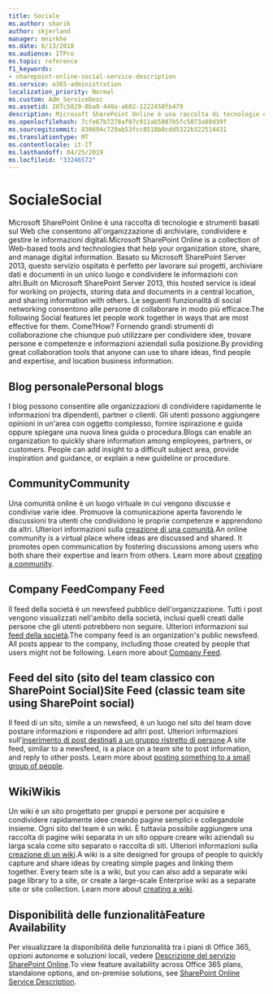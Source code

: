```yaml
---
title: Sociale
ms.author: sharik
author: skjerland
manager: mnirkhe
ms.date: 6/13/2018
ms.audience: ITPro
ms.topic: reference
f1_keywords:
- sharepoint-online-social-service-description
ms.service: o365-administration
localization_priority: Normal
ms.custom: Adm_ServiceDesc
ms.assetid: 207c5829-0ba9-440a-a602-1222458fb479
description: Microsoft SharePoint Online è una raccolta di tecnologie e strumenti basati sul Web che consentono all'organizzazione di archiviare, condividere e gestire le informazioni digitali. Basato su Microsoft SharePoint Server 2013, questo servizio ospitato è perfetto per lavorare sui progetti, archiviare dati e documenti in un unico luogo e condividere le informazioni con altri. Le seguenti funzionalità di social networking consentono alle persone di collaborare in modo più efficace. Come? Fornendo grandi strumenti di collaborazione che chiunque può utilizzare per condividere idee, trovare persone e competenze e informazioni aziendali sulla posizione.
ms.openlocfilehash: 7cfe67b7278af07c911ab5807b5fc5073a88d39f
ms.sourcegitcommit: 830694c729ab53fcc8518b0cdd5322b322514431
ms.translationtype: MT
ms.contentlocale: it-IT
ms.lasthandoff: 04/25/2019
ms.locfileid: "33246572"
---
```

# <a name="social"></a><span data-ttu-id="851c0-107">Sociale</span><span class="sxs-lookup"><span data-stu-id="851c0-107">Social</span></span>

<span data-ttu-id="851c0-108">Microsoft SharePoint Online è una raccolta di tecnologie e strumenti basati sul Web che consentono all'organizzazione di archiviare, condividere e gestire le informazioni digitali.</span><span class="sxs-lookup"><span data-stu-id="851c0-108">Microsoft SharePoint Online is a collection of Web-based tools and technologies that help your organization store, share, and manage digital information.</span></span> <span data-ttu-id="851c0-109">Basato su Microsoft SharePoint Server 2013, questo servizio ospitato è perfetto per lavorare sui progetti, archiviare dati e documenti in un unico luogo e condividere le informazioni con altri.</span><span class="sxs-lookup"><span data-stu-id="851c0-109">Built on Microsoft SharePoint Server 2013, this hosted service is ideal for working on projects, storing data and documents in a central location, and sharing information with others.</span></span> <span data-ttu-id="851c0-110">Le seguenti funzionalità di social networking consentono alle persone di collaborare in modo più efficace.</span><span class="sxs-lookup"><span data-stu-id="851c0-110">The following Social features let people work together in ways that are most effective for them.</span></span> <span data-ttu-id="851c0-111">Come?</span><span class="sxs-lookup"><span data-stu-id="851c0-111">How?</span></span> <span data-ttu-id="851c0-112">Fornendo grandi strumenti di collaborazione che chiunque può utilizzare per condividere idee, trovare persone e competenze e informazioni aziendali sulla posizione.</span><span class="sxs-lookup"><span data-stu-id="851c0-112">By providing great collaboration tools that anyone can use to share ideas, find people and expertise, and location business information.</span></span> 
  
## <a name="personal-blogs"></a><span data-ttu-id="851c0-113">Blog personale</span><span class="sxs-lookup"><span data-stu-id="851c0-113">Personal blogs</span></span>
<span data-ttu-id="851c0-114"><a name="bkmk_Blogs"> </a></span><span class="sxs-lookup"><span data-stu-id="851c0-114"></span></span>

<span data-ttu-id="851c0-p103">I blog possono consentire alle organizzazioni di condividere rapidamente le informazioni tra dipendenti, partner o clienti. Gli utenti possono aggiungere opinioni in un'area con oggetto complesso, fornire ispirazione e guida oppure spiegare una nuova linea guida o procedura.</span><span class="sxs-lookup"><span data-stu-id="851c0-p103">Blogs can enable an organization to quickly share information among employees, partners, or customers. People can add insight to a difficult subject area, provide inspiration and guidance, or explain a new guideline or procedure.</span></span>
  
## <a name="community"></a><span data-ttu-id="851c0-117">Community</span><span class="sxs-lookup"><span data-stu-id="851c0-117">Community</span></span>
<span data-ttu-id="851c0-118"><a name="bkmk_Community"> </a></span><span class="sxs-lookup"><span data-stu-id="851c0-118"></span></span>

<span data-ttu-id="851c0-p104">Una comunità online è un luogo virtuale in cui vengono discusse e condivise varie idee. Promuove la comunicazione aperta favorendo le discussioni tra utenti che condividono le proprie competenze e apprendono da altri. Ulteriori informazioni sulla [creazione di una comunità](https://go.microsoft.com/fwlink/p/?LinkId=271061).</span><span class="sxs-lookup"><span data-stu-id="851c0-p104">An online community is a virtual place where ideas are discussed and shared. It promotes open communication by fostering discussions among users who both share their expertise and learn from others. Learn more about [creating a community](https://go.microsoft.com/fwlink/p/?LinkId=271061).</span></span>
  
## <a name="company-feed"></a><span data-ttu-id="851c0-122">Company Feed</span><span class="sxs-lookup"><span data-stu-id="851c0-122">Company Feed</span></span>
<span data-ttu-id="851c0-123"><a name="bkmk_CompanyFeed"> </a></span><span class="sxs-lookup"><span data-stu-id="851c0-123"></span></span>

<span data-ttu-id="851c0-p105">Il feed della società è un newsfeed pubblico dell'organizzazione. Tutti i post vengono visualizzati nell'ambito della società, inclusi quelli creati dalle persone che gli utenti potrebbero non seguire. Ulteriori informazioni sui [feed della società](https://go.microsoft.com/fwlink/p/?LinkId=271062).</span><span class="sxs-lookup"><span data-stu-id="851c0-p105">The company feed is an organization's public newsfeed. All posts appear to the company, including those created by people that users might not be following. Learn more about [Company Feed](https://go.microsoft.com/fwlink/p/?LinkId=271062).</span></span>
  
## <a name="site-feed-classic-team-site-using-sharepoint-social"></a><span data-ttu-id="851c0-127">Feed del sito (sito del team classico con SharePoint Social)</span><span class="sxs-lookup"><span data-stu-id="851c0-127">Site Feed (classic team site using SharePoint social)</span></span>
<span data-ttu-id="851c0-128"><a name="bkmk_SiteFeed"> </a></span><span class="sxs-lookup"><span data-stu-id="851c0-128"></span></span>

<span data-ttu-id="851c0-p106">Il feed di un sito, simile a un newsfeed, è un luogo nel sito del team dove postare informazioni e rispondere ad altri post. Ulteriori informazioni sull'[inserimento di post destinati a un gruppo ristretto di persone](https://go.microsoft.com/fwlink/p/?LinkId=271071).</span><span class="sxs-lookup"><span data-stu-id="851c0-p106">A site feed, similar to a newsfeed, is a place on a team site to post information, and reply to other posts. Learn more about [posting something to a small group of people](https://go.microsoft.com/fwlink/p/?LinkId=271071).</span></span>
  
## <a name="wikis"></a><span data-ttu-id="851c0-131">Wiki</span><span class="sxs-lookup"><span data-stu-id="851c0-131">Wikis</span></span>
<span data-ttu-id="851c0-132"><a name="bkmk_Wikis"> </a></span><span class="sxs-lookup"><span data-stu-id="851c0-132"></span></span>

<span data-ttu-id="851c0-p107">Un wiki è un sito progettato per gruppi e persone per acquisire e condividere rapidamente idee creando pagine semplici e collegandole insieme. Ogni sito del team è un wiki. È tuttavia possibile aggiungere una raccolta di pagine wiki separata in un sito oppure creare wiki aziendali su larga scala come sito separato o raccolta di siti. Ulteriori informazioni sulla [creazione di un wiki](https://go.microsoft.com/fwlink/p/?LinkId=271358).</span><span class="sxs-lookup"><span data-stu-id="851c0-p107">A wiki is a site designed for groups of people to quickly capture and share ideas by creating simple pages and linking them together. Every team site is a wiki, but you can also add a separate wiki page library to a site, or create a large-scale Enterprise wiki as a separate site or site collection. Learn more about [creating a wiki](https://go.microsoft.com/fwlink/p/?LinkId=271358).</span></span>
  
## <a name="feature-availability"></a><span data-ttu-id="851c0-136">Disponibilità delle funzionalità</span><span class="sxs-lookup"><span data-stu-id="851c0-136">Feature Availability</span></span>
<span data-ttu-id="851c0-137"><a name="bkmk_Wikis"> </a></span><span class="sxs-lookup"><span data-stu-id="851c0-137"></span></span>

<span data-ttu-id="851c0-138">Per visualizzare la disponibilità delle funzionalità tra i piani di Office 365, opzioni autonome e soluzioni locali, vedere [Descrizione del servizio SharePoint Online](sharepoint-online-service-description.md).</span><span class="sxs-lookup"><span data-stu-id="851c0-138">To view feature availability across Office 365 plans, standalone options, and on-premise solutions, see [SharePoint Online Service Description](sharepoint-online-service-description.md).</span></span>
  

